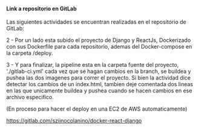 #### Link a repositorio en GitLab

Las siguientes actividades se encuentran realizadas en el repositorio de GitLab:

2 - Por un lado esta subido el proyecto de Django y ReactJs, Dockerizado con sus Dockerfile para cada repositorio, ademas del Docker-compose en la carpeta /deploy.

3 - Y para finalizar, la pipeline esta en la carpeta fuente del proyecto, './gitlab-ci.yml' cada vez que se hagan cambios en la branch, se buildea y pushea las dos imagenes para correr el proyecto. Si bien la actividad dice detectar los cambios de un index.html, tambien deje comentada dos lineas en las que unicamente buildea y pushea cuando se hacen cambios en ese archivo especifico.

(En proceso para hacer el deploy en una EC2 de AWS automaticamente)

https://gitlab.com/sziinocolanino/docker-react-django
